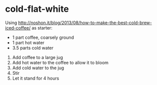 cold-flat-white
===============

Using http://noshon.it/blog/2013/08/how-to-make-the-best-cold-brew-iced-coffee/ as starter:

- 1 part coffee, coarsely ground
- 1 part hot water
- 3.5 parts cold water

1. Add coffee to a large jug
2. Add hot water to the coffee to allow it to bloom
3. Add cold water to the jug
4. Stir
5. Let it stand for 4 hours

